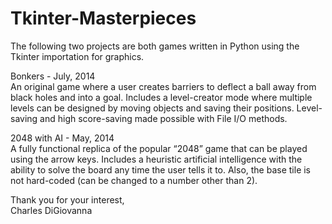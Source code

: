 Tkinter-Masterpieces
====================

The following two projects are both games written in Python using the Tkinter importation for graphics.

Bonkers - July, 2014	
An original game where a user creates barriers to deflect a ball away from black holes and into a goal.
Includes a level-creator mode where multiple levels can be designed by moving objects and saving their positions.
Level-saving and high score-saving made possible with File I/O methods.

2048 with AI - May, 2014	
A fully functional replica of the popular “2048” game that can be played using the arrow keys.
Includes a heuristic artificial intelligence with the ability to solve the board any time the user tells it to.
Also, the base tile is not hard-coded (can be changed to a number other than 2).

Thank you for your interest, 	
Charles DiGiovanna
